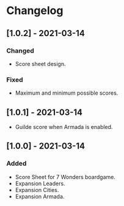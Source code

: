 # Changelog

## [1.0.2] - 2021-03-14

### Changed

- Score sheet design.

### Fixed

- Maximum and minimum possible scores.

## [1.0.1] - 2021-03-14

- Guilde score when Armada is enabled.

## [1.0.0] - 2021-03-14

### Added

- Score Sheet for 7 Wonders boardgame.
- Expansion Leaders.
- Expansion Cities.
- Expansion Armada.